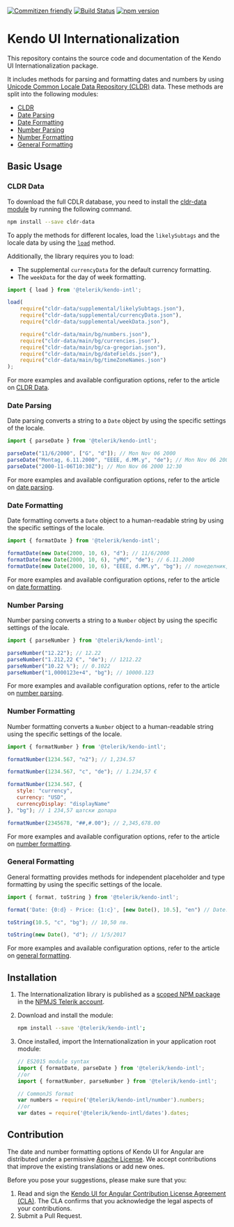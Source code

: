 [![Commitizen friendly](https://img.shields.io/badge/commitizen-friendly-brightgreen.svg)](http://commitizen.github.io/cz-cli/)
[![Build Status](https://travis-ci.org/telerik/kendo-intl.svg?branch=master)](https://travis-ci.org/telerik/kendo-intl)
[![npm version](https://badge.fury.io/js/%40telerik%2Fkendo-intl.svg)](https://badge.fury.io/js/%40telerik%2Fkendo-intl)


# Kendo UI Internationalization

This repository contains the source code and documentation of the Kendo UI Internationalization package.

It includes methods for parsing and formatting dates and numbers by using [Unicode Common Locale Data Repository (CLDR)](http://cldr.unicode.org/) data. These methods are split into the following modules:

* [CLDR](#cldr-data)
* [Date Parsing](#date-parsing)
* [Date Formatting](#date-formatting)
* [Number Parsing](#number-parsing)
* [Number Formatting](#number-formatting)
* [General Formatting](#general-formatting)

## Basic Usage

### CLDR Data

To download the full CDLR database, you need to install the [cldr-data module](https://www.npmjs.com/package/cldr-data) by running the following command.

```sh
npm install --save cldr-data
```

To apply the methods for different locales, load the `likelySubtags` and the locale data by using the [`load`](https://github.com/telerik/kendo-intl/blob/master/docs/cldr/api.md#load) method.

Additionally, the library requires you to load:
* The supplemental `currencyData` for the default currency formatting.
* The `weekData` for the day of week formatting.

```javascript
import { load } from '@telerik/kendo-intl';

load(
    require("cldr-data/supplemental/likelySubtags.json"),
    require("cldr-data/supplemental/currencyData.json"),
    require("cldr-data/supplemental/weekData.json"),

    require("cldr-data/main/bg/numbers.json"),
    require("cldr-data/main/bg/currencies.json"),
    require("cldr-data/main/bg/ca-gregorian.json"),
    require("cldr-data/main/bg/dateFields.json"),
    require("cldr-data/main/bg/timeZoneNames.json")
);
```

For more examples and available configuration options, refer to the article on [CLDR Data](https://github.com/telerik/kendo-intl/blob/master/docs/cldr/index.md).

### Date Parsing

Date parsing converts a string to a `Date` object by using the specific settings of the locale.

```js
import { parseDate } from '@telerik/kendo-intl';

parseDate("11/6/2000", ["G", "d"]); // Mon Nov 06 2000
parseDate("Montag, 6.11.2000", "EEEE, d.MM.y", "de"); // Mon Nov 06 2000
parseDate("2000-11-06T10:30Z"); // Mon Nov 06 2000 12:30
```

For more examples and available configuration options, refer to the article on [date parsing](https://github.com/telerik/kendo-intl/blob/master/docs/date-parsing/index.md).

### Date Formatting

Date formatting converts a `Date` object to a human-readable string by using the specific settings of the locale.

```js
import { formatDate } from '@telerik/kendo-intl';

formatDate(new Date(2000, 10, 6), "d"); // 11/6/2000
formatDate(new Date(2000, 10, 6), "yMd", "de"); // 6.11.2000
formatDate(new Date(2000, 10, 6), "EEEE, d.MM.y", "bg"); // понеделник, 6.11.2000
```

For more examples and available configuration options, refer to the article on [date formatting](https://github.com/telerik/kendo-intl/blob/master/docs/date-formatting/index.md).

### Number Parsing

Number parsing converts a string to a `Number` object by using the specific settings of the locale.

```js
import { parseNumber } from '@telerik/kendo-intl';

parseNumber("12.22"); // 12.22
parseNumber("1.212,22 €", "de"); // 1212.22
parseNumber("10.22 %"); // 0.1022
parseNumber("1,0000123e+4", "bg"); // 10000.123
```

For more examples and available configuration options, refer to the article on [number parsing](https://github.com/telerik/kendo-intl/blob/master/docs/num-parsing/index.md).

### Number Formatting

Number formatting converts a `Number` object to a human-readable string using the specific settings of the locale.

```js
import { formatNumber } from '@telerik/kendo-intl';

formatNumber(1234.567, "n2"); // 1,234.57

formatNumber(1234.567, "c", "de"); // 1.234,57 €

formatNumber(1234.567, {
   style: "currency",
   currency: "USD",
   currencyDisplay: "displayName"
}, "bg"); // 1 234,57 щатски долара

formatNumber(2345678, "##,#.00"); // 2,345,678.00
```

For more examples and available configuration options, refer to the article on [number formatting](https://github.com/telerik/kendo-intl/blob/master/docs/num-formatting/index.md).

### General Formatting

General formatting provides methods for independent placeholder and type formatting by using the specific settings of the locale.

```js
import { format, toString } from '@telerik/kendo-intl';

format('Date: {0:d} - Price: {1:c}', [new Date(), 10.5], "en") // Date: 1/5/2017 - Price: $10.50

toString(10.5, "c", "bg"); // 10,50 лв.

toString(new Date(), "d"); // 1/5/2017
```

For more examples and available configuration options, refer to the article on [general formatting](https://github.com/telerik/kendo-intl/blob/master/docs/general-formatting/index.md).

## Installation

1. The Internationalization library is published as a [scoped NPM package](https://docs.npmjs.com/misc/scope) in the [NPMJS Telerik account](https://www.npmjs.com/~telerik).

2. Download and install the module:

    ```bash
    npm install --save '@telerik/kendo-intl';
    ```

3. Once installed, import the Internationalization in your application root module:

    ```javascript
    // ES2015 module syntax
    import { formatDate, parseDate } from '@telerik/kendo-intl';
    //or
    import { formatNumber, parseNumber } from '@telerik/kendo-intl';
    ```
    ```javascript
    // CommonJS format
    var numbers = require('@telerik/kendo-intl/number').numbers;
    //or
    var dates = require('@telerik/kendo-intl/dates').dates;
    ```

## Contribution

The date and number formatting options of Kendo UI for Angular are distributed under a permissive [Apache License](https://github.com/telerik/kendo-angular-messages/blob/master/LICENSE.md). We accept contributions that improve the existing translations or add new ones.

Before you pose your suggestions, please make sure that you:

1. Read and sign the [Kendo UI for Angular Contribution License Agreement (CLA)](goo.gl/forms/dXc1RaE8le6rVZ0h1). The CLA confirms that you acknowledge the legal aspects of your contributions.
2. Submit a Pull Request.
